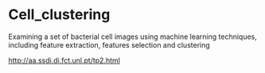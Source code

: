# Cell_clustering
 Examining a set of bacterial cell images using machine learning techniques, including feature extraction, features selection and clustering

http://aa.ssdi.di.fct.unl.pt/tp2.html
